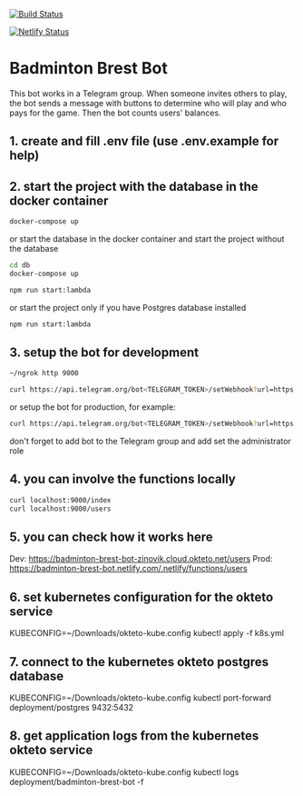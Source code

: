 [![Build Status](https://travis-ci.org/zinovik/badminton-brest-bot.svg?branch=master)](https://travis-ci.org/zinovik/badminton-brest-bot)

[![Netlify Status](https://api.netlify.com/api/v1/badges/b054f198-abad-43cb-8e9c-06251b61bb7d/deploy-status)](https://app.netlify.com/sites/badminton-brest-bot/deploys)

# Badminton Brest Bot

This bot works in a Telegram group. When someone invites others to play, the bot sends a message with buttons to determine who will play and who pays for the game. Then the bot counts users' balances.

## 1. create and fill .env file (use .env.example for help)

## 2. start the project with the database in the docker container

```bash
docker-compose up
```

or start the database in the docker container and start the project without the database

```bash
cd db
docker-compose up

npm run start:lambda
```

or start the project only if you have Postgres database installed

```bash
npm run start:lambda
```

## 3. setup the bot for development

```bash
~/ngrok http 9000

curl https://api.telegram.org/bot<TELEGRAM_TOKEN>/setWebhook?url=https://<NGROK ID>.ngrok.io/index?token=<TOKEN>
```

or setup the bot for production, for example:

```bash
curl https://api.telegram.org/bot<TELEGRAM_TOKEN>/setWebhook?url=https://badminton-brest-bot.netlify.com/.netlify/functions/index?token=<TOKEN>
```

don't forget to add bot to the Telegram group and add set the administrator role

## 4. you can involve the functions locally

```bash
curl localhost:9000/index
curl localhost:9000/users
```

## 5. you can check how it works here

Dev: https://badminton-brest-bot-zinovik.cloud.okteto.net/users
Prod: https://badminton-brest-bot.netlify.com/.netlify/functions/users

## 6. set kubernetes configuration for the okteto service

KUBECONFIG=~/Downloads/okteto-kube.config kubectl apply -f k8s.yml

## 7. connect to the kubernetes okteto postgres database

KUBECONFIG=~/Downloads/okteto-kube.config kubectl port-forward deployment/postgres 9432:5432

## 8. get application logs from the kubernetes okteto service

KUBECONFIG=~/Downloads/okteto-kube.config kubectl logs deployment/badminton-brest-bot -f
